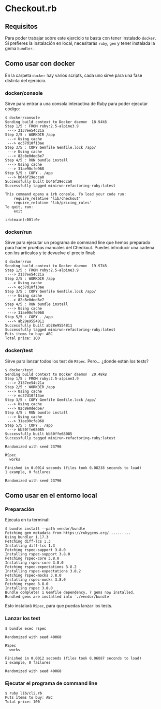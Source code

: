 # Checkout.rb

## Requisitos

Para poder trabajar sobre este ejercicio te basta con tener instalado `docker`. Si prefieres la instalación en local, necesitarás `ruby`, `gem` y tener instalada la gema `bundler`.

## Como usar con docker

En la carpeta `docker` hay varios scripts, cada uno sirve para una fase distinta del ejercicio.

### docker/console

Sirve para entrar a una consola interactiva de Ruby para poder ejecutar código:

```terminal
$ docker/console
Sending build context to Docker daemon  18.94kB
Step 1/5 : FROM ruby:2.5-alpine3.9
 ---> 2137ee54c21a
Step 2/5 : WORKDIR /app
 ---> Using cache
 ---> ec37d10f13ae
Step 3/5 : COPY Gemfile Gemfile.lock /app/
 ---> Using cache
 ---> 82c8e0ded6e7
Step 4/5 : RUN bundle install
 ---> Using cache
 ---> 31ae90cfe968
Step 5/5 : COPY . /app
 ---> b646f29ecca0
Successfully built b646f29ecca0
Successfully tagged minirun-refactoring-ruby:latest

This command opens a irb console. To load your code run:
    require_relative 'lib/checkout'
    require_relative 'lib/pricing_rules'
To quit, run:
    exit

irb(main):001:0>
```

### docker/run

Sirve para ejecutar un programa de command line que hemos preparado para hacer pruebas manuales del Checkout. Puedes introducir una cadena con los articulos y te devuelve el precio final:

```terminal
$ docker/run
Sending build context to Docker daemon  19.97kB
Step 1/5 : FROM ruby:2.5-alpine3.9
 ---> 2137ee54c21a
Step 2/5 : WORKDIR /app
 ---> Using cache
 ---> ec37d10f13ae
Step 3/5 : COPY Gemfile Gemfile.lock /app/
 ---> Using cache
 ---> 82c8e0ded6e7
Step 4/5 : RUN bundle install
 ---> Using cache
 ---> 31ae90cfe968
Step 5/5 : COPY . /app
 ---> ab28e9554811
Successfully built ab28e9554811
Successfully tagged minirun-refactoring-ruby:latest
Puts items to buy: ABC
Total price: 100
```

### docker/test

Sirve para lanzar todos los test de `RSpec`. Pero... ¿donde están los tests?

```terminal
$ docker/test
Sending build context to Docker daemon  20.48kB
Step 1/5 : FROM ruby:2.5-alpine3.9
 ---> 2137ee54c21a
Step 2/5 : WORKDIR /app
 ---> Using cache
 ---> ec37d10f13ae
Step 3/5 : COPY Gemfile Gemfile.lock /app/
 ---> Using cache
 ---> 82c8e0ded6e7
Step 4/5 : RUN bundle install
 ---> Using cache
 ---> 31ae90cfe968
Step 5/5 : COPY . /app
 ---> bb50ffe68085
Successfully built bb50ffe68085
Successfully tagged minirun-refactoring-ruby:latest

Randomized with seed 23796

RSpec
  works

Finished in 0.0014 seconds (files took 0.08238 seconds to load)
1 example, 0 failures

Randomized with seed 23796
```

## Como usar en el entorno local

### Preparación

Ejecuta en tu terminal:

```terminal
$ bundle install --path vendor/bundle
Fetching gem metadata from https://rubygems.org/..........
Using bundler 1.17.3
Fetching diff-lcs 1.3
Installing diff-lcs 1.3
Fetching rspec-support 3.8.0
Installing rspec-support 3.8.0
Fetching rspec-core 3.8.0
Installing rspec-core 3.8.0
Fetching rspec-expectations 3.8.2
Installing rspec-expectations 3.8.2
Fetching rspec-mocks 3.8.0
Installing rspec-mocks 3.8.0
Fetching rspec 3.8.0
Installing rspec 3.8.0
Bundle complete! 1 Gemfile dependency, 7 gems now installed.
Bundled gems are installed into `./vendor/bundle`
```

Esto instalará `RSpec`, para que puedas lanzar los tests.

### Lanzar los test

```terminal
$ bundle exec rspec

Randomized with seed 40068

RSpec
  works

Finished in 0.0012 seconds (files took 0.06887 seconds to load)
1 example, 0 failures

Randomized with seed 40068
```

### Ejecutar el programa de command line

```terminal
$ ruby lib/cli.rb
Puts items to buy: ABC
Total price: 100
```
